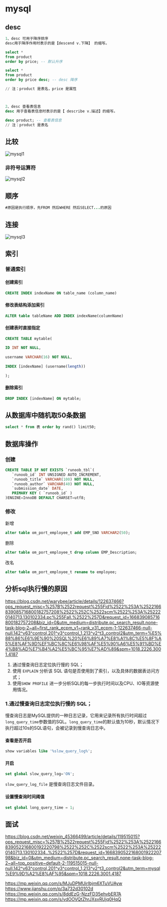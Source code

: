 # mysql

## desc

```sql
1、desc 可用于降序排序
desc用于降序作用时表示的是【descend v.下降】 的缩写。

select *
from product
order by price; -- 默认升序

select *
from product
order by price desc; -- desc 降序

// 注：product 是表名，price 是属性



2、desc 查看表信息
desc 用于查看表信息时表示的是【 describe v.描述】的缩写。

desc product; -- 查看表信息
// 注：product 是表名

```

## 比较

![mysql1](D:\文档\文档\java\mysql1.png)

### 非符号运算符

![mysql2](D:\文档\文档\java\mysql2.png)

## 顺序

```java
#原因是执行顺序，先FROM 然后WHERE 然后SELECT...的原因
```

## 连接

![mysql3](D:\文档\文档\java\mysql3.png)

## 索引

### 普通索引

#### 创建索引

```sql
CREATE INDEX indexName ON table_name (column_name)
```

#### 修改表结构添加索引

```sql
ALTER table tableName ADD INDEX indexName(columnName)
```

#### 创建表时直接指定

```sql
CREATE TABLE mytable(  
 
ID INT NOT NULL,   
 
username VARCHAR(16) NOT NULL,  
 
INDEX [indexName] (username(length))  
 
);  
```

#### 删除索引

```sql
DROP INDEX [indexName] ON mytable; 
```



## 从数据库中随机取50条数据

```sql
select * from 表 order by rand() limit50;
```



## 数据库操作

### 创建

```sql
CREATE TABLE IF NOT EXISTS `runoob_tbl`(
   `runoob_id` INT UNSIGNED AUTO_INCREMENT,
   `runoob_title` VARCHAR(100) NOT NULL,
   `runoob_author` VARCHAR(40) NOT NULL,
   `submission_date` DATE,
   PRIMARY KEY ( `runoob_id` )
)ENGINE=InnoDB DEFAULT CHARSET=utf8;
```



### 修改

新增

```sql
alter table om_port_employee_t add EMP_SNO VARCHAR2(50);
```

删除

```sql
alter table om_port_employee_t drop column EMP_Description;
```

改名

```sql
alter table om_port_employee_t rename to employee;
```



## 分析sql执行慢的原因

https://blog.csdn.net/warybee/article/details/122637466?ops_request_misc=%257B%2522request%255Fid%2522%253A%2522166839085716800182757208%2522%252C%2522scm%2522%253A%252220140713.130102334.pc%255Fall.%2522%257D&request_id=166839085716800182757208&biz_id=0&utm_medium=distribute.pc_search_result.none-task-blog-2~all~first_rank_ecpm_v1~rank_v31_ecpm-1-122637466-null-null.142^v63^control,201^v3^control_1,213^v2^t3_control2&utm_term=%E5%88%86%E6%9E%90%20SQL%20%E6%89%A7%E8%A1%8C%E5%8F%A5%E8%AF%9D%EF%BC%8C%E6%98%AF%E5%90%A6%E5%91%BD%E4%B8%AD%E7%B4%A2%E5%BC%95%E7%AD%89&spm=1018.2226.3001.4187





1. 通过慢查询日志定位执行慢的 SQL；
2. 使用 `EXPLAIN` 分析该 SQL 语句是否使用到了索引，以及具体的数据表访问方式；
3. 使用`SHOW PROFILE` 进一步分析SQL的每一步执行时间以及CPU、IO等资源使用情况。

### 1.通过慢查询日志定位执行慢的 SQL；

  慢查询日志是MySQL提供的一种日志记录，它用来记录所有执行时间超过`long_query_time`参数值的SQL。`long_query_time`的默认值为10秒，默认情况下执行超过10s的SQL语句，会被记录到慢查询日志中。

#### 查看是否开启

```sql
show variables like '%slow_query_log%';
```

#### 开启

```sql
set global slow_query_log='ON';
```

`slow_query_log_file` 是慢查询日志文件目录。

#### 设置慢查询时间阈值

```sql
set global long_query_time = 1;
```









## 面试

https://blog.csdn.net/weixin_45366499/article/details/119515015?ops_request_misc=%257B%2522request%255Fid%2522%253A%2522166839052216800192220798%2522%252C%2522scm%2522%253A%252220140713.130102334..%2522%257D&request_id=166839052216800192220798&biz_id=0&utm_medium=distribute.pc_search_result.none-task-blog-2~all~top_positive~default-2-119515015-null-null.142^v63^control,201^v3^control_1,213^v2^t3_control2&utm_term=mysql%E9%9D%A2%E8%AF%95&spm=1018.2226.3001.4187

https://mp.weixin.qq.com/s/MJuDPMUirIbjm6XTuVUAyw
https://www.jianshu.com/p/3a732d30102d
https://mp.weixin.qq.com/s/8ddEzG-NzzFD35ehvbER7A
https://mp.weixin.qq.com/s/vdOOVQtZhrJXsvRUjq0HqQ

